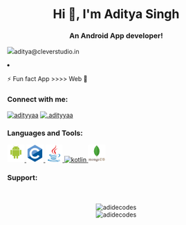 <h1 align="center">Hi 👋, I'm Aditya Singh</h1>
<h3 align="center">An Android App developer!</h3>
<img align = "right alt = "coding" width = "400" src = "https://media3.giphy.com/media/SWoSkN6DxTszqIKEqv/giphy.gif%22%3E
- 🔭 I’m currently working on CleverStudio

- 📫 How to reach me aditya@cleverstudio.in

- ⚡ Fun fact App >>>> Web 🙂

<h3 align="left">Connect with me:</h3>
<p align="left">
<a href="https://twitter.com/__adityyaa" target="blank"><img align="center" src="https://raw.githubusercontent.com/rahuldkjain/github-profile-readme-generator/master/src/images/icons/Social/twitter.svg" alt="adityyaa" height="30" width="40" /></a>
<a href="https://instagram.com/.adityyaa" target="blank"><img align="center" src="https://raw.githubusercontent.com/rahuldkjain/github-profile-readme-generator/master/src/images/icons/Social/instagram.svg" alt=".adityyaa" height="30" width="40" /></a>
</p>

<h3 align="left">Languages and Tools:</h3>
<p align="left"> <a href="https://developer.android.com/" target="_blank" rel="noreferrer"> <img src="https://raw.githubusercontent.com/devicons/devicon/master/icons/android/android-original-wordmark.svg" alt="android" width="40" height="40"/> </a> <a href="https://www.cprogramming.com/" target="_blank" rel="noreferrer"> <img src="https://raw.githubusercontent.com/devicons/devicon/master/icons/c/c-original.svg" alt="c" width="40" height="40"/> </a> <a href="https://www.java.com/" target="_blank" rel="noreferrer"> <img src="https://raw.githubusercontent.com/devicons/devicon/master/icons/java/java-original.svg" alt="java" width="40" height="40"/> </a> <a href="https://kotlinlang.org/" target="_blank" rel="noreferrer"> <img src="https://www.vectorlogo.zone/logos/kotlinlang/kotlinlang-icon.svg" alt="kotlin" width="40" height="40"/> </a> <a href="https://www.mongodb.com/" target="_blank" rel="noreferrer"> <img src="https://raw.githubusercontent.com/devicons/devicon/master/icons/mongodb/mongodb-original-wordmark.svg" alt="mongodb" width="40" height="40"/> </a> </p>

<h3 align="left">Support:</h3>
<p><a href="https://www.buymeacoffee.com/adidecodes%22%3E <img align="left" src="https://cdn.buymeacoffee.com/buttons/v2/default-yellow.png" height="50" width="210" alt="adidecodes" /></a></p><br><br>

<div align="center"><img src="https://github-readme-stats.vercel.app/api?username=adidecodes&show_icons=true&locale=en" alt="adidecodes" /></div>

<div align="center"><img src="https://github-readme-streak-stats.herokuapp.com/?user=adidecodes&" alt="adidecodes" /></div>
